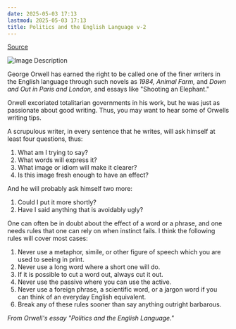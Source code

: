 ```yaml
---
date: 2025-05-03 17:13
lastmod: 2025-05-03 17:13
title: Politics and the English Language v-2
---
```

[Source](https://www.writingclasses.com/toolbox/tips-masters/george-orwell-6-questions-6-rules)

![Image Description](/darthpedro-obsidian/images/Pasted%20image%2020250427213519.png)

George Orwell has earned the right to be called one of the finer writers in the English language through such novels as _1984,_ _Animal Farm,_ and _Down and Out in Paris and London,_ and essays like "Shooting an Elephant."

Orwell excoriated totalitarian governments in his work, but he was just as passionate about good writing. Thus, you may want to hear some of Orwells writing tips.  
  
A scrupulous writer, in every sentence that he writes, will ask himself at least four questions, thus:

1. What am I trying to say?
2. What words will express it?
3. What image or idiom will make it clearer?
4. Is this image fresh enough to have an effect?

And he will probably ask himself two more:

1. Could I put it more shortly?
2. Have I said anything that is avoidably ugly?

One can often be in doubt about the effect of a word or a phrase, and one needs rules that one can rely on when instinct fails. I think the following rules will cover most cases:

1. Never use a metaphor, simile, or other figure of speech which you are used to seeing in print.
2. Never use a long word where a short one will do.
3. If it is possible to cut a word out, always cut it out.
4. Never use the passive where you can use the active.
5. Never use a foreign phrase, a scientific word, or a jargon word if you can think of an everyday English equivalent.
6. Break any of these rules sooner than say anything outright barbarous.

_From Orwell's essay "Politics and the English Language."_
